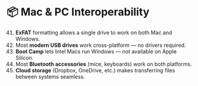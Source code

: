 # **📦 Mac & PC Interoperability**

41. **ExFAT** formatting allows a single drive to work on both Mac and Windows.  
42. Most **modern USB drives** work cross-platform — no drivers required.  
43. **Boot Camp** lets Intel Macs run Windows — not available on Apple Silicon.  
44. Most **Bluetooth accessories** (mice, keyboards) work on both platforms.  
45. **Cloud storage** (Dropbox, OneDrive, etc.) makes transferring files between systems seamless.

